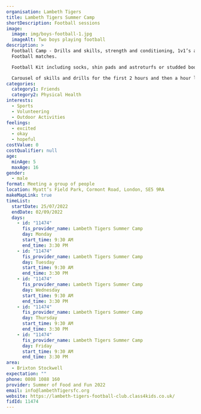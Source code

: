 ```yaml
---
organisation: Lambeth Tigers
title: Lambeth Tigers Summer Camp
shortDescription: Football sessions
image:
  image: img/boys-football-1.jpg
  imageAlt: Two boys playing football
description: >
  Football Camp - Drills and skills, strength and conditioning, 1v1’s and
  Football matches.

  Football Kit including socks, shin pads and astroturfs or studded boots or T-shirt and Shorts with a pair of trainers and some shin pads. Sent the children with plenty of water.

  Carousel of skills and drills for the first 2 hours and then a hour lunch break. After lunch they will then participate in a football match and incorporate all the skills that they learned earlier in the day.
categories:
  category1: Friends
  category2: Physical Health
interests:
  - Sports
  - Volunteering
  - Outdoor Activities
feelings:
  - excited
  - okay
  - hopeful
costValue: 0
costQualifier: null
age:
  minAge: 5
  maxAge: 16
gender:
  - male
format: Meeting a group of people
location: Myatt’s Field Park, Cormont Road, London, SE5 9RA
makeMapLink: true
timeList:
  startDate: 25/07/2022
  endDate: 02/09/2022
  days:
    - id: "11474"
      fis_provider_name: Lambeth Tigers Summer Camp
      day: Monday
      start_time: 9:30 AM
      end_time: 3:30 PM
    - id: "11474"
      fis_provider_name: Lambeth Tigers Summer Camp
      day: Tuesday
      start_time: 9:30 AM
      end_time: 3:30 PM
    - id: "11474"
      fis_provider_name: Lambeth Tigers Summer Camp
      day: Wednesday
      start_time: 9:30 AM
      end_time: 3:30 PM
    - id: "11474"
      fis_provider_name: Lambeth Tigers Summer Camp
      day: Thursday
      start_time: 9:30 AM
      end_time: 3:30 PM
    - id: "11474"
      fis_provider_name: Lambeth Tigers Summer Camp
      day: Friday
      start_time: 9:30 AM
      end_time: 3:30 PM
area:
  - Brixton Stockwell
expectation: ""
phone: 0808 1088 160
provider: Summer of Food and Fun 2022
email: info@lambethTigersfc.org
website: https://lambeth-tigers-football-club.class4kids.co.uk/
fidId: 11474
---
```

